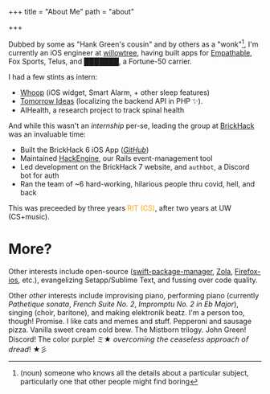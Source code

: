 +++
title = "About Me"
path = "about"

+++


Dubbed by some as "Hank Green's cousin" and by others as a "wonk"[^1], I'm currently an iOS engineer at [willowtree](https://willowtreeapps.com), having built apps for [Empathable](https://empathable.com/), Fox Sports, Telus, and ███████, a Fortune-50 carrier.

I had a few stints as intern:
- [Whoop](https://whoop.com) (iOS widget, Smart Alarm, + other sleep features)
- [Tomorrow Ideas](https://tomorrow.me) (localizing the backend API in PHP ✨).
- AIHealth, a research project to track spinal health

And while this wasn't an _internship_ per-se, leading the group at [BrickHack](https://brickhack.io/club) was an invaluable time:
- Built the BrickHack 6 iOS App (_[GitHub](https://github.com/codeRIT/brickhack-mobile-ios/)_)
- Maintained [HackEngine](https://github.com/coderit/hackathon-manager), our Rails event-management tool
- Led development on the BrickHack 7 website, and `authbot`, a Discord bot for auth
- Ran the team of ~6 hard-working, hilarious people thru covid, hell, and back

This was preceeded by three years <span style="color: orange">RIT (CS)</span>, after two years at <span style="color: var(--primary-color);">UW (CS+music)</span>.

# More?

Other interests include open-source ([swift-package-manager](https://github.com/apple/swift-package-manager/pull/6963), [Zola](https://github.com/getzola/zola/pull/1650), [Firefox-ios](https://github.com/mozilla-mobile/firefox-ios/pull/5282), etc.), evangelizing Setapp/Sublime Text, and fussing over code quality.

Other _other_ interests include improvising piano, performing piano (currently _Pathetique sonata_, _French Suite No. 2_, _Impromptu No. 2 in Eb Major_), singing (choir, baritone), and making elektronik beatz. I'm a person too, though! Promise. I like cats and memes and stuff. Pepperoni and sausage pizza. Vanilla sweet cream cold brew. The Mistborn trilogy. John Green! Discord! The color purple! ミ★ 𝘰𝘷𝘦𝘳𝘤𝘰𝘮𝘪𝘯𝘨 𝘵𝘩𝘦 𝘤𝘦𝘢𝘴𝘦𝘭𝘦𝘴𝘴 𝘢𝘱𝘱𝘳𝘰𝘢𝘤𝘩 𝘰𝘧 𝘥𝘳𝘦𝘢𝘥! ★彡




[^1]: (noun) someone who knows all the details about a particular subject, particularly one that other people might find boring
